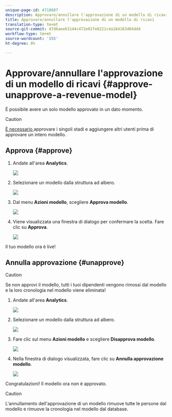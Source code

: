 ```yaml
---
unique-page-id: 4718687
description: Approvare/annullare l'approvazione di un modello di ricavi - Documenti Marketo - Documentazione prodotto
title: Approvare/annullare l'approvazione di un modello di ricavi
translation-type: tm+mt
source-git-commit: d7d6aee63144c472e02fe0221c4a164183d04dd4
workflow-type: tm+mt
source-wordcount: '155'
ht-degree: 0%

---
```



# Approvare/annullare l&#39;approvazione di un modello di ricavi {#approve-unapprove-a-revenue-model}

È possibile avere un solo modello approvato in un dato momento.

>[!CAUTION]
>
>[È necessario ](approving-stages-and-assigning-leads-to-a-revenue-model.md) approvare i singoli stadi e aggiungere altri utenti prima di approvare un intero modello.

## Approva {#approve}

1. Andate all&#39;area **Analytics**.

   ![](assets/image2017-3-28-8-3a9-3a16.png)

1. Selezionare un modello dalla struttura ad albero.

   ![](assets/image2015-4-28-13-3a25-3a17.png)

1. Dal menu **Azioni modello**, scegliere **Approva modello**.

   ![](assets/image2015-4-28-14-3a6-3a3.png)

1. Viene visualizzata una finestra di dialogo per confermare la scelta. Fare clic su **Approva**.

   ![](assets/image2015-4-28-14-3a6-3a49.png)

Il tuo modello ora è live!

## Annulla approvazione {#unapprove}

>[!CAUTION]
>
>Se non approvi il modello, tutti i tuoi dipendenti vengono rimossi dal modello e la loro cronologia nel modello viene eliminata!

1. Andate all&#39;area **Analytics**.

   ![](assets/image2017-3-28-8-3a9-3a30.png)

1. Selezionare un modello dalla struttura ad albero.

   ![](assets/image2015-4-28-13-3a25-3a17.png)

1. Fare clic sul menu **Azioni modello** e scegliere **Disapprova modello**.

   ![](assets/image2015-4-28-13-3a28-3a0.png)

1. Nella finestra di dialogo visualizzata, fare clic su **Annulla approvazione modello**.

   ![](assets/image2017-3-28-8-3a21-3a9.png)

Congratulazioni! Il modello ora non è approvato.

>[!CAUTION]
>
>L&#39;annullamento dell&#39;approvazione di un modello rimuove tutte le persone dal modello e rimuove la cronologia nel modello dal database.


